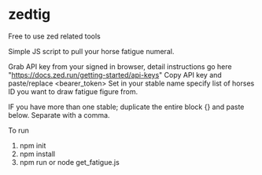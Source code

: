 # zedtig
Free to use zed related tools

Simple JS script to pull your horse fatigue numeral.

Grab API key from your signed in browser, detail instructions go here "https://docs.zed.run/getting-started/api-keys"
Copy API key and paste/replace <bearer_token>
Set in your stable name
specify list of horses ID you want to draw fatigue figure from.

IF you have more than one stable; 
duplicate the entire block {} and paste below. Separate with a comma.

To run
1) npm init
2) npm install
3) npm run or node get_fatigue.js

